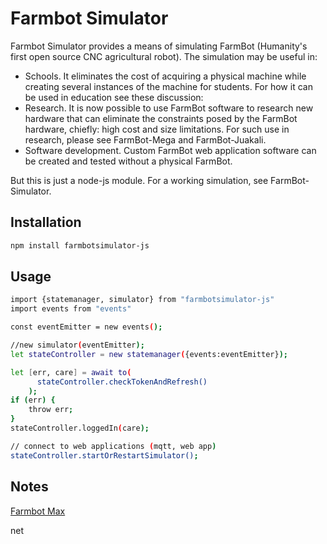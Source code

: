 # Farmbot Simulator

Farmbot Simulator provides a means of simulating FarmBot (Humanity's first open source CNC agricultural robot). The simulation may be useful in:

- Schools. It eliminates the cost of acquiring a physical machine while creating several instances of the machine for students. For how it can be used in education see these discussion: 
- Research. It is now possible to use FarmBot software to research new hardware that can eliminate the constraints posed by the FarmBot hardware, chiefly: high cost and size limitations. For such use in research, please see FarmBot-Mega and FarmBot-Juakali.
- Software development. Custom FarmBot web application software can be created and tested without a physical FarmBot.

But this is just a node-js module. For a working simulation, see FarmBot-Simulator.

## Installation

```bash
npm install farmbotsimulator-js
```

## Usage

```bash
import {statemanager, simulator} from "farmbotsimulator-js"
import events from "events"

const eventEmitter = new events();

//new simulator(eventEmitter);
let stateController = new statemanager({events:eventEmitter});

let [err, care] = await to(
      stateController.checkTokenAndRefresh()
    );
if (err) {
    throw err;
}
stateController.loggedIn(care);

// connect to web applications (mqtt, web app)
stateController.startOrRestartSimulator();

```



## Notes

[Farmbot Max]([https://farm.bot/blogs/news/putting-farmbot-genesis-max-and-express-max-on-hold)

net